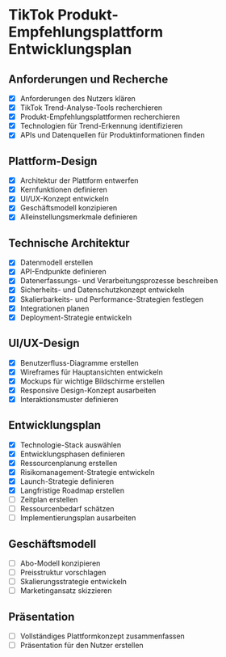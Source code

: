# TikTok Produkt-Empfehlungsplattform Entwicklungsplan

## Anforderungen und Recherche
- [x] Anforderungen des Nutzers klären
- [x] TikTok Trend-Analyse-Tools recherchieren
- [x] Produkt-Empfehlungsplattformen recherchieren
- [x] Technologien für Trend-Erkennung identifizieren
- [x] APIs und Datenquellen für Produktinformationen finden

## Plattform-Design
- [x] Architektur der Plattform entwerfen
- [x] Kernfunktionen definieren
- [x] UI/UX-Konzept entwickeln
- [x] Geschäftsmodell konzipieren
- [x] Alleinstellungsmerkmale definieren

## Technische Architektur
- [x] Datenmodell erstellen
- [x] API-Endpunkte definieren
- [x] Datenerfassungs- und Verarbeitungsprozesse beschreiben
- [x] Sicherheits- und Datenschutzkonzept entwickeln
- [x] Skalierbarkeits- und Performance-Strategien festlegen
- [x] Integrationen planen
- [x] Deployment-Strategie entwickeln

## UI/UX-Design
- [x] Benutzerfluss-Diagramme erstellen
- [x] Wireframes für Hauptansichten entwickeln
- [x] Mockups für wichtige Bildschirme erstellen
- [x] Responsive Design-Konzept ausarbeiten
- [x] Interaktionsmuster definieren

## Entwicklungsplan
- [x] Technologie-Stack auswählen
- [x] Entwicklungsphasen definieren
- [x] Ressourcenplanung erstellen
- [x] Risikomanagement-Strategie entwickeln
- [x] Launch-Strategie definieren
- [x] Langfristige Roadmap erstellen
- [ ] Zeitplan erstellen
- [ ] Ressourcenbedarf schätzen
- [ ] Implementierungsplan ausarbeiten

## Geschäftsmodell
- [ ] Abo-Modell konzipieren
- [ ] Preisstruktur vorschlagen
- [ ] Skalierungsstrategie entwickeln
- [ ] Marketingansatz skizzieren

## Präsentation
- [ ] Vollständiges Plattformkonzept zusammenfassen
- [ ] Präsentation für den Nutzer erstellen
